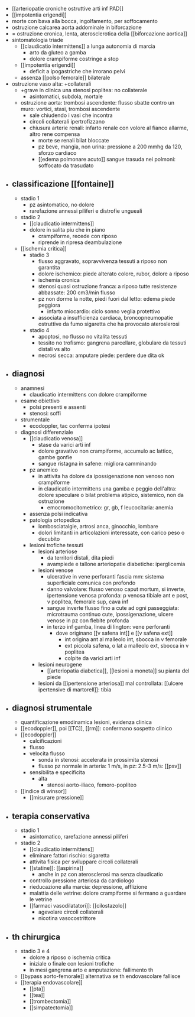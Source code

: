 - [[arteriopatie croniche ostruttive arti inf PAD]]
- [[impotentia erigendi]]
- morte con bava alla bocca, ingolfamento, per soffocamento
- ostruzione calcarea aorta addominale in biforcazione
- = ostruzione cronica, lenta, aterosclerotica della [[biforcazione aortica]]
- sintomatologia triade
	- [[claudicatio intermittens]] a lunga autonomia di marcia
		- arto da gluteo a gamba
		- dolore crampiforme costringe a stop
	- [[impotentia erigendi]]
		- deficit a ipogastriche che irrorano pelvi
	- assenza [[polso femorale]] bilaterale
- ostruzione vaso alta: +collaterali
	- +grave in clinica una stenosi poplitea: no collaterale
		- asintomatici, subdola, mortale
	- ostruzione aorta: trombosi ascendente: flusso sbatte contro un muro: vortici, stasi, trombosi ascendente
		- sale chiudendo i vasi che incontra
		- circoli collaterali ipertrofizzano
		- chiusura arterie renali: infarto renale con volore al fianco allarme, altro rene compensa
			- morte se renali bilat bloccate
			- pz beve, mangia, non urina: pressione a 200 mmhg da 120, sforzo cardiaco
			- [[edema polmonare acuto]] sangue trasuda nei polmoni: soffocato da trasudato
- ## classificazione [[fontaine]]
	- stadio 1
		- pz asintomatico, no dolore
		- rarefazione annessi piliferi e distrofie ungueali
	- stadio 2
		- [[claudicatio intermittens]]
		- dolore in salita piu che in piano
			- crampiforme, recede con riposo
			- riprende in ripresa deambulazione
	- [[ischemia critica]]
		- stadio 3
			- flusso aggravato, sopravvivenza tessuti a riposo non garantita
			- dolore ischemico: piede alterato colore, rubor, dolore a riposo
			- ischemia cronica
			- stenosi quasi ostruzione franca: a riposo tutte resistenze abbassate: 200 cm3/min flusso
			- pz non dorme la notte, piedi fuori dal letto: edema piede peggiora
				- infarto miocardio: ciclo sonno veglia protettivo
			- associata a insufficienza cardiaca, broncopneumopatie ostruttive da fumo sigaretta che ha provocato ateroslerosi
		- stadio 4
			- apoptosi, no flusso no vitalita tessuti
			- tessito no trofismo: gangrena parcellare, globulare da tessuti distali vs alto
			- necrosi secca: amputare piede: perdere due dita ok
- ## diagnosi
	- anamnesi
		- claudicatio intermittens con dolore crampiforme
	- esame obiettivo
		- polsi presenti e assenti
		- stenosi: soffi
	- strumentale
		- ecodoppler, tac conferma ipotesi
	- diagnosi differenziale
		- [[claudicatio venosa]]
			- stase da varici arti inf
			- dolore gravativo non crampiforme, accumulo ac lattico, gambe gonfie
			- sangue ristagna in safene: migliora camminando
		- pz anemico
			- in attivita ha dolore da ipossigenazione non venoso non crampiforme
			- in claudicatio intermittens una gamba e peggio dell'altra: dolore speculare o bilat problema atipico, sistemico, non da ostruzione
				- emocromocitometrico: gr, gb, f leucocitaria: anemia
		- assenza polsi indicativa
		- patologia ortopedica
			- lombosciatalgie, artrosi anca, ginocchio, lombare
			- dolori limitanti in articolazioni interessate, con carico peso o decubito
		- lesioni trofiche tessuti
			- lesioni arteriose
				- da territori distali, dita piedi
				- avampiede e tallone arteriopatie diabetiche: iperglicemia
			- lesioni venose
				- ulcerative in vene perforanti fascia mm: sistema superficiale comunica con profondo
				- danno valvolare: flusso venoso caput mortum, si inverte, ipertensione venosa profonda: p venosa tibiale ant e post, v poplitea, femorale sup, cava inf
				- sangue inverte flusso fino a cute ad ogni passeggiata: microtrauma continuo cute, ipossigenazione, ulcere venose in pz con flebite profonda
				- in terzo inf gamba, linea di lington: vene perforanti
					- dove originano [[v safena int]] e [[v safena ext]]
						- int origina ant al malleolo int, sbocca in v femorale
						- ext piccola safena, o lat a malleolo ext, sbocca in v poplitea
						- colpite da varici arti inf
			- lesioni neurogene
				- [[arteriopatia diabetica]], [[lesioni a moneta]] su pianta del piede
			- lesioni da [[ipertensione arteriosa]] mal controllata: [[ulcere ipertensive di martorell]]: tibia
- ## diagnosi strumentale
	- quantificazione emodinamica lesioni, evidenza clinica
	- [[ecodoppler]], poi [[TC]], [[rm]]: confermano sospetto clinico
	- [[ecodoppler]]
		- calcificazioni
		- flusso
		- velocita flusso
			- sonda in stenosi: accelerata in prossimita stenosi
			- flusso pz normale in arteria: 1 m/s, in pz: 2.5-3 m/s: [[psv]]
		- sensibilita e specificita
			- alta
				- stenosi aorto-iliaco, femoro-popliteo
	- [[indice di winsor]]
		- [[misurare pressione]]
- ## terapia conservativa
	- stadio 1
		- asintomatico, rarefazione annessi piliferi
	- stadio 2
		- [[claudicatio intermittens]]
		- eliminare fattori rischio: sigaretta
		- attivita fisica per sviluppare circoli collaterali
		- [[statine]]: [[aspirina]]
			- anche in pz con aterosclerosi ma senza claudicatio
		- controllo pressione arteriosa da cardiologo
		- rieducazione alla marcia: depressione, afflizione
		- malattia delle vetrine: dolore crampiforme si fermano a guardare le vetrine
		- [[farmaci vasodilatatori]]: [[cilostazolo]]
			- agevolare circoli collaterali
			- nicotina vasocostrittore
- ## th chirurgica
	- stadio 3 e 4
		- dolore a riposo o ischemia critica
		- iniziale o finale con lesioni trofiche
		- in mesi gangrena arto e amputazione: fallimento th
	- [[bypass aorto-femorale]] alternativa se th endovascolare fallisce
	- [[terapia endovascolare]]
		- [[pta]]
		- [[tea]]
		- [[trombectomia]]
		- [[simpatectomia]]